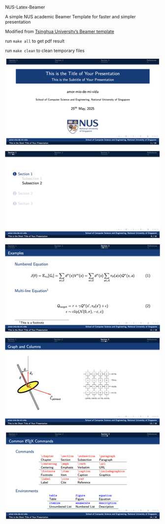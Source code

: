 NUS-Latex-Beamer

A simple NUS academic Beamer Template for faster and simpler presentation

Modified from [Tsinghua University’s Beamer template](https://www.overleaf.com/latex/templates/thu-beamer-theme/vwnqmzndvwyb)

run `make all` to get pdf result

run `make clean` to clean temporary files

![example-1](images/example-1.jpg)

![example-2](images/example-2.jpg)

![example-3](images/example-3.jpg)

![example-4](images/example-4.jpg)

![example-5](images/example-5.jpg)